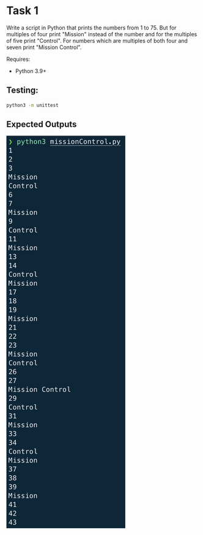 # Task 1
Write a script in Python that prints the numbers from 1 to 75.
But for multiples of four print "Mission" instead of the number and for the multiples of five print "Control".
For numbers which are multiples of both four and seven print "Mission Control".

Requires:

- Python 3.9+

## Testing:

```bash
python3 -m unittest
```
## Expected Outputs
![Output](output.png)